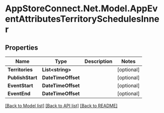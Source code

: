 # AppStoreConnect.Net.Model.AppEventAttributesTerritorySchedulesInner

## Properties

Name | Type | Description | Notes
------------ | ------------- | ------------- | -------------
**Territories** | **List&lt;string&gt;** |  | [optional] 
**PublishStart** | **DateTimeOffset** |  | [optional] 
**EventStart** | **DateTimeOffset** |  | [optional] 
**EventEnd** | **DateTimeOffset** |  | [optional] 

[[Back to Model list]](../README.md#documentation-for-models) [[Back to API list]](../README.md#documentation-for-api-endpoints) [[Back to README]](../README.md)

